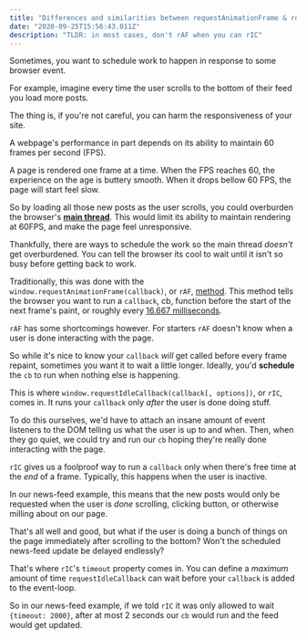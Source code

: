 ```yaml
---
title: "Differences and similarities between requestAnimationFrame & requestIdleCallback"
date: "2020-09-25T15:56:43.011Z"
description: "TLDR: in most cases, don't rAF when you can rIC"
---
```


Sometimes, you want to schedule work to happen in response to some browser event.

For example, imagine every time the user scrolls to the bottom of their feed you load more posts.

The thing is, if you're not careful, you can harm the responsiveness of your site.

A webpage's performance in part depends on its ability to maintain 60 frames per second (FPS). 

A page is rendered one frame at a time. When the FPS reaches 60, the experience on the age is buttery smooth. When it drops bellow 60 FPS, the page will start feel slow.

So by loading all those new posts as the user scrolls, you could overburden the browser's [**main thread**](https://developer.mozilla.org/en-US/docs/Glossary/Main_thread). This would limit its ability to maintain rendering at 60FPS, and make the page feel unresponsive.

Thankfully, there are ways to schedule the work so the main thread *doesn't* get overburdened. You can tell the browser its cool to wait until it isn't so busy before getting back to work.

Traditionally, this was done with the `window.requestAnimationFrame(callback)`, or `rAF`, [method](https://developer.mozilla.org/en-US/docs/Web/API/window/requestAnimationFrame). This method tells the browser you want to run a `callback`, cb, function before the start of the next frame's paint, or roughly every [16.667 milliseconds](https://developer.mozilla.org/en-US/docs/Web/API/window/requestAnimationFrame#notes).

`rAF` has some shortcomings however. For starters `rAF` doesn't know when a user is done interacting with the page.

So while it's nice to know your `callback` *will* get called before every frame repaint, sometimes you want it to wait a little longer.  Ideally, you'd **schedule** the `cb` to run when nothing else is happening.

This is where `window.requestIdleCallback(callback[, options])`, or `rIC`, comes in. It runs your `callback` only *after* the user is done doing stuff.

To do this ourselves, we'd have to attach an insane amount of event listeners to the DOM telling us what the user is up to and when. Then, when they go quiet, we could try and run our `cb` hoping they're really done interacting with the page.

`rIC` gives us a foolproof way to run a `callback` only when there's free time at the *end* of a frame. Typically, this happens when the user is inactive.

In our news-feed example, this means that the new posts would only be requested when the user is *done* scrolling, clicking button, or otherwise milling about on our page.

That's all well and good, but what if the user is doing a bunch of things on the page immediately after scrolling to the bottom? Won't the scheduled news-feed update be delayed endlessly?

That's where `rIC`'s `timeout` property comes in. You can define a *maximum* amount of time `requestIdleCallback` can wait before your `callback` is added to the event-loop. 

So in our news-feed example, if we told `rIC` it was only allowed to wait `{timeout: 2000}`, after at most 2 seconds our `cb` would run and the feed would get updated.